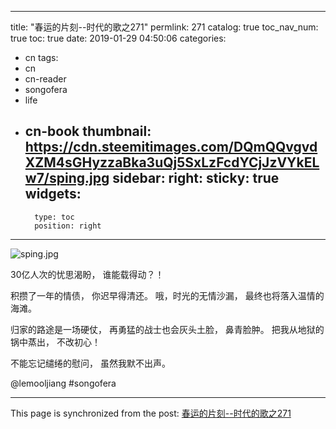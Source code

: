 
---
title: "春运的片刻--时代的歌之271"
permlink: 271
catalog: true
toc_nav_num: true
toc: true
date: 2019-01-29 04:50:06
categories:
- cn
tags:
- cn
- cn-reader
- songofera
- life
- cn-book
thumbnail: https://cdn.steemitimages.com/DQmQQvgvdXZM4sGHyzzaBka3uQj5SxLzFcdYCjJzVYkELw7/sping.jpg
sidebar:
    right:
        sticky: true
widgets:
    -
        type: toc
        position: right
---


![sping.jpg](https://cdn.steemitimages.com/DQmQQvgvdXZM4sGHyzzaBka3uQj5SxLzFcdYCjJzVYkELw7/sping.jpg)



30亿人次的忧思渴盼，
谁能载得动？！

积攒了一年的情债，
你迟早得清还。
哦，时光的无情沙漏，
最终也将落入温情的海滩。

归家的路途是一场硬仗，
再勇猛的战士也会灰头土脸，
鼻青脸肿。
把我从地狱的锅中蒸出，
不改初心！

不能忘记缱绻的慰问，
虽然我默不出声。

@lemooljiang #songofera

- - -

This page is synchronized from the post: [春运的片刻--时代的歌之271](https://steemit.com/@lemooljiang/271)

